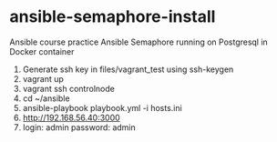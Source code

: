 # ansible-semaphore-install
Ansible course practice
Ansible Semaphore running on Postgresql in Docker container

1. Generate ssh key in files/vagrant_test using ssh-keygen
2. vagrant up
3. vagrant ssh controlnode
4. cd ~/ansible
5. ansible-playbook playbook.yml -i hosts.ini
6. http://192.168.56.40:3000
7. login: admin password: admin
